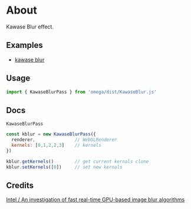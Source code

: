 # About

Kawase Blur effect.



## Examples

- [kawase blur](https://ycw.github.io/omega/ex/kawase-blur/)



## Usage

```js
import { KawaseBlurPass } from 'omega/dist/KawaseBlur.js'
```



## Docs

`KawaseBlurPass`

```js
const kblur = new KawaseBlurPass({ 
  renderer,               // WebGLRenderer
  kernels: [0,1,2,2,3]    // kernels
})

kblur.getKernels()        // get current kernals clone
kblur.setKernels([0])     // set new kernals
```



## Credits

[Intel / An investigation of fast real-time GPU-based image blur algorithms](https://software.intel.com/content/www/us/en/develop/blogs/an-investigation-of-fast-real-time-gpu-based-image-blur-algorithms.html)